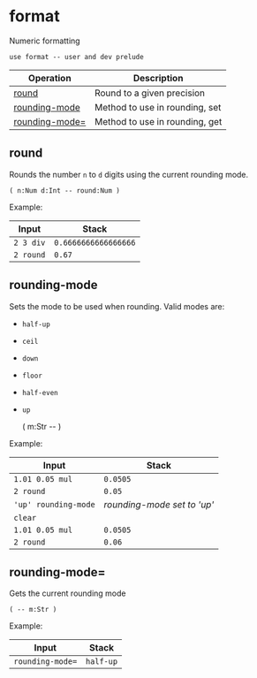 # format

<!-- eval: use format -->

Numeric formatting

    use format -- user and dev prelude

<!-- index -->

| Operation                         | Description
|-----------------------------------|----------------
| [round](#round)                   | Round to a given precision
| [rounding-mode](#rounding-mode)   | Method to use in rounding, set
| [rounding-mode=](#rounding-mode=) | Method to use in rounding, get

## round

Rounds the number `n` to `d` digits using the current rounding mode.

    ( n:Num d:Int -- round:Num )

Example:

<!-- test: round -->

| Input               | Stack
|---------------------|---------------------|
| `2 3 div`           | `0.6666666666666666`
| `2 round`           | `0.67`


## rounding-mode

Sets the mode to be used when rounding. Valid modes are:

- `half-up`
- `ceil`
- `down`
- `floor`
- `half-even`
- `up`

    ( m:Str -- )

Example:

<!-- test: rounding-mode -->

| Input                | Stack
|----------------------|---------------------
| `1.01 0.05 mul`      | `0.0505`
| `2 round`            | `0.05`
| `'up' rounding-mode` | *rounding-mode set to 'up'*
| `clear`              |
| `1.01 0.05 mul`      | `0.0505`
| `2 round`            | `0.06`


## rounding-mode=

Gets the current rounding mode

    ( -- m:Str )

Example:

<!-- test rounding-mode= -->

| Input                | Stack
|----------------------|---------------------
| `rounding-mode=`     | `half-up`
